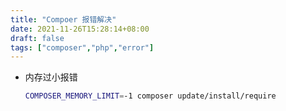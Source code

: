```yaml
---
title: "Compoer 报错解决"
date: 2021-11-26T15:28:14+08:00
draft: false
tags: ["composer","php","error"]
---
```


- 内存过小报错
    ```bash
    COMPOSER_MEMORY_LIMIT=-1 composer update/install/require
    ```

<!--more-->

